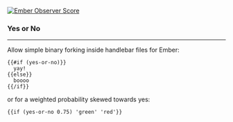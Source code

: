 [![Ember Observer Score](http://emberobserver.com/badges/yes-or-no.svg)](http://emberobserver.com/addons/yes-or-no)

### Yes or No 

-------------

Allow simple binary forking inside handlebar files for Ember:

```
{{#if (yes-or-no)}}
  yay!
{{else}}
  boooo
{{/if}}
```

or for a weighted probability skewed towards yes:

```
{{if (yes-or-no 0.75) 'green' 'red'}}
```

